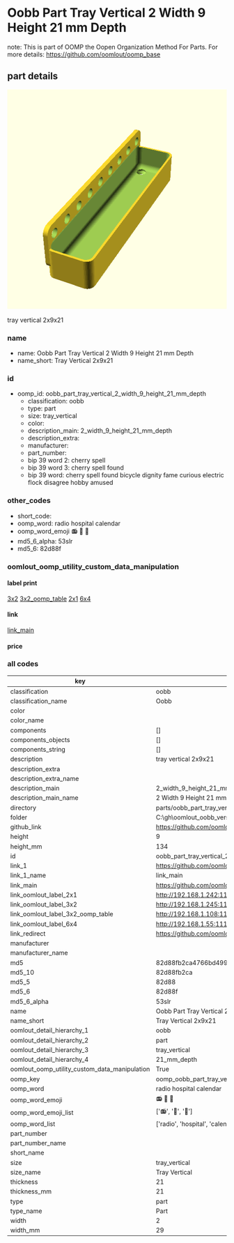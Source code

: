 # Oobb Part Tray Vertical 2 Width 9 Height 21 mm Depth  

note: This is part of OOMP the Oopen Organization Method For Parts. For more details: https://github.com/oomlout/oomp_base

##  part details
  

[![](3dpr.png)](3dpr.png)

tray vertical 2x9x21



### name
* name: Oobb Part Tray Vertical 2 Width 9 Height 21 mm Depth
* name_short: Tray Vertical 2x9x21 
### id
* oomp_id: oobb_part_tray_vertical_2_width_9_height_21_mm_depth
  * classification: oobb
  * type: part
  * size: tray_vertical
  * color: 
  * description_main: 2_width_9_height_21_mm_depth
  * description_extra: 
  * manufacturer: 
  * part_number: 
  * bip 39 word 2: cherry spell
  * bip 39 word 3: cherry spell found
  * bip 39 word: cherry spell found bicycle dignity fame curious electric flock disagree hobby amused

### other_codes
* short_code: 
* oomp_word: radio hospital calendar
* oomp_word_emoji :radio: :hospital: :calendar:
* md5_6_alpha: 53slr
* md5_6: 82d88f






### oomlout_oomp_utility_custom_data_manipulation
#### label print
[3x2](http://192.168.1.245:1112/?label=oomp%2053slr)
[3x2_oomp_table](http://192.168.1.108:1112/?label=oomp%2053slr)
[2x1](http://192.168.1.242:1112/?label=oomp%2053slr)
[6x4](http://192.168.1.55:1112/?label=oomp%2053slr)    

#### link

[link_main](https://github.com/oomlout/oomlout_oobb_version_4_generated_parts/tree/main/navigation_oomp/oobb/part/tray_vertical/2_width_9_height_21_mm_depth/part)                              

#### price







### all codes 
| key | value |  
| --- | --- |  
| classification | oobb |  
| classification_name | Oobb |  
| color |  |  
| color_name |  |  
| components | [] |  
| components_objects | [] |  
| components_string | [] |  
| description | tray vertical 2x9x21 |  
| description_extra |  |  
| description_extra_name |  |  
| description_main | 2_width_9_height_21_mm_depth |  
| description_main_name | 2 Width 9 Height 21 mm Depth |  
| directory | parts/oobb_part_tray_vertical_2_width_9_height_21_mm_depth |  
| folder | C:\gh\oomlout_oobb_version_4_generated_parts\parts\oobb_part_tray_vertical_2_width_9_height_21_mm_depth |  
| github_link | https://github.com/oomlout/oomlout_oomp_part_src/tree/main/parts/oobb_part_tray_vertical_2_width_9_height_21_mm_depth |  
| height | 9 |  
| height_mm | 134 |  
| id | oobb_part_tray_vertical_2_width_9_height_21_mm_depth |  
| link_1 | https://github.com/oomlout/oomlout_oobb_version_4_generated_parts/tree/main/navigation_oomp/oobb/part/tray_vertical/2_width_9_height_21_mm_depth/part |  
| link_1_name | link_main |  
| link_main | https://github.com/oomlout/oomlout_oobb_version_4_generated_parts/tree/main/navigation_oomp/oobb/part/tray_vertical/2_width_9_height_21_mm_depth/part |  
| link_oomlout_label_2x1 | http://192.168.1.242:1112/?label=oomp%2053slr |  
| link_oomlout_label_3x2 | http://192.168.1.245:1112/?label=oomp%2053slr |  
| link_oomlout_label_3x2_oomp_table | http://192.168.1.108:1112/?label=oomp%2053slr |  
| link_oomlout_label_6x4 | http://192.168.1.55:1112/?label=oomp%2053slr |  
| link_redirect | https://github.com/oomlout/oomlout_oobb_version_4_generated_parts/tree/main/parts/oobb_tray_vertical_02_09_21 |  
| manufacturer |  |  
| manufacturer_name |  |  
| md5 | 82d88fb2ca4766bd499f015eb874493b |  
| md5_10 | 82d88fb2ca |  
| md5_5 | 82d88 |  
| md5_6 | 82d88f |  
| md5_6_alpha | 53slr |  
| name | Oobb Part Tray Vertical 2 Width 9 Height 21 mm Depth |  
| name_short | Tray Vertical 2x9x21  |  
| oomlout_detail_hierarchy_1 | oobb |  
| oomlout_detail_hierarchy_2 | part |  
| oomlout_detail_hierarchy_3 | tray_vertical |  
| oomlout_detail_hierarchy_4 | 21_mm_depth |  
| oomlout_oomp_utility_custom_data_manipulation | True |  
| oomp_key | oomp_oobb_part_tray_vertical_2_width_9_height_21_mm_depth |  
| oomp_word | radio hospital calendar |  
| oomp_word_emoji | :radio: :hospital: :calendar: |  
| oomp_word_emoji_list | [':radio:', ':hospital:', ':calendar:'] |  
| oomp_word_list | ['radio', 'hospital', 'calendar'] |  
| part_number |  |  
| part_number_name |  |  
| short_name |  |  
| size | tray_vertical |  
| size_name | Tray Vertical |  
| thickness | 21 |  
| thickness_mm | 21 |  
| type | part |  
| type_name | Part |  
| width | 2 |  
| width_mm | 29 |  
